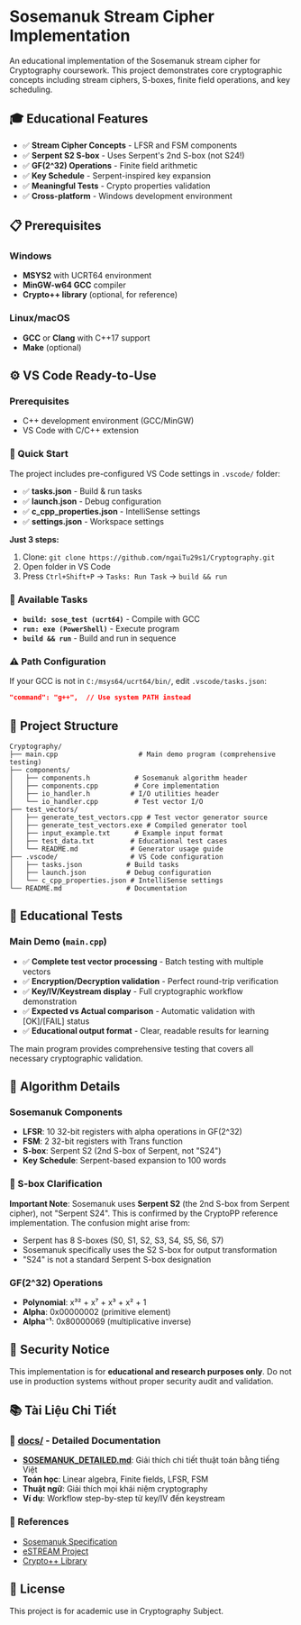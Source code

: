 # Sosemanuk Stream Cipher Implementation

An educational implementation of the Sosemanuk stream cipher for Cryptography coursework. This project demonstrates core cryptographic concepts including stream ciphers, S-boxes, finite field operations, and key scheduling.

## 🎓 Educational Features

- ✅ **Stream Cipher Concepts** - LFSR and FSM components
- ✅ **Serpent S2 S-box** - Uses Serpent's 2nd S-box (not S24!)
- ✅ **GF(2^32) Operations** - Finite field arithmetic
- ✅ **Key Schedule** - Serpent-inspired key expansion
- ✅ **Meaningful Tests** - Crypto properties validation
- ✅ **Cross-platform** - Windows development environment

## 📋 Prerequisites

### Windows
- **MSYS2** with UCRT64 environment
- **MinGW-w64 GCC** compiler
- **Crypto++ library** (optional, for reference)

### Linux/macOS
- **GCC** or **Clang** with C++17 support
- **Make** (optional)

## ⚙️ VS Code Ready-to-Use

### Prerequisites
- C++ development environment (GCC/MinGW)  
- VS Code with C/C++ extension

### 🚀 Quick Start
The project includes pre-configured VS Code settings in `.vscode/` folder:
- ✅ **tasks.json** - Build & run tasks
- ✅ **launch.json** - Debug configuration  
- ✅ **c_cpp_properties.json** - IntelliSense settings
- ✅ **settings.json** - Workspace settings

**Just 3 steps:**
1. Clone: `git clone https://github.com/ngaiTu29s1/Cryptography.git`
2. Open folder in VS Code
3. Press `Ctrl+Shift+P` → `Tasks: Run Task` → `build && run`

### 🔧 Available Tasks
- **`build: sose_test (ucrt64)`** - Compile with GCC
- **`run: exe (PowerShell)`** - Execute program  
- **`build && run`** - Build and run in sequence

### ⚠️ Path Configuration
If your GCC is not in `C:/msys64/ucrt64/bin/`, edit `.vscode/tasks.json`:
```json
"command": "g++",  // Use system PATH instead
```

## 📁 Project Structure

```
Cryptography/
├── main.cpp                    # Main demo program (comprehensive testing)
├── components/
│   ├── components.h           # Sosemanuk algorithm header
│   ├── components.cpp         # Core implementation  
│   ├── io_handler.h          # I/O utilities header
│   └── io_handler.cpp         # Test vector I/O
├── test_vectors/
│   ├── generate_test_vectors.cpp # Test vector generator source
│   ├── generate_test_vectors.exe # Compiled generator tool
│   ├── input_example.txt      # Example input format
│   ├── test_data.txt         # Educational test cases
│   └── README.md             # Generator usage guide
├── .vscode/                  # VS Code configuration
│   ├── tasks.json           # Build tasks
│   ├── launch.json          # Debug configuration
│   └── c_cpp_properties.json # IntelliSense settings
└── README.md                # Documentation
```

## 🧪 Educational Tests

### **Main Demo** (`main.cpp`)
- ✅ **Complete test vector processing** - Batch testing with multiple vectors
- ✅ **Encryption/Decryption validation** - Perfect round-trip verification  
- ✅ **Key/IV/Keystream display** - Full cryptographic workflow demonstration
- ✅ **Expected vs Actual comparison** - Automatic validation with [OK]/[FAIL] status
- ✅ **Educational output format** - Clear, readable results for learning

The main program provides comprehensive testing that covers all necessary cryptographic validation.

## 🔬 Algorithm Details

### Sosemanuk Components
- **LFSR**: 10 32-bit registers with alpha operations in GF(2^32)
- **FSM**: 2 32-bit registers with Trans function
- **S-box**: Serpent S2 (2nd S-box of Serpent, not "S24")
- **Key Schedule**: Serpent-based expansion to 100 words

### 📝 S-box Clarification
**Important Note**: Sosemanuk uses **Serpent S2** (the 2nd S-box from Serpent cipher), not "Serpent S24". This is confirmed by the CryptoPP reference implementation. The confusion might arise from:
- Serpent has 8 S-boxes (S0, S1, S2, S3, S4, S5, S6, S7)
- Sosemanuk specifically uses the S2 S-box for output transformation
- "S24" is not a standard Serpent S-box designation

### GF(2^32) Operations
- **Polynomial**: x³² + x⁷ + x³ + x² + 1
- **Alpha**: 0x00000002 (primitive element)
- **Alpha⁻¹**: 0x80000069 (multiplicative inverse)

## 🚨 Security Notice

This implementation is for **educational and research purposes only**. Do not use in production systems without proper security audit and validation.

## 📚 Tài Liệu Chi Tiết

### 🔬 [docs/](./docs/) - Detailed Documentation
- **[SOSEMANUK_DETAILED.md](./docs/SOSEMANUK_DETAILED.md)**: Giải thích chi tiết thuật toán bằng tiếng Việt
- **Toán học**: Linear algebra, Finite fields, LFSR, FSM 
- **Thuật ngữ**: Giải thích mọi khái niệm cryptography
- **Ví dụ**: Workflow step-by-step từ key/IV đến keystream

### 📖 References
- [Sosemanuk Specification](https://cr.yp.to/streamciphers/sosemanuk/desc.pdf)
- [eSTREAM Project](http://www.ecrypt.eu.org/stream/)
- [Crypto++ Library](https://www.cryptopp.com/wiki/Sosemanuk)

## 📄 License

This project is for academic use in Cryptography Subject.